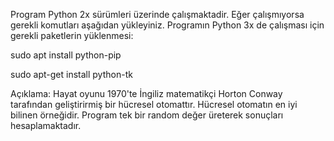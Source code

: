 
Program Python 2x sürümleri üzerinde çalışmaktadir. Eğer çalışmıyorsa gerekli komutları aşağıdan yükleyiniz.
Programın Python 3x de çalışması için gerekli paketlerin yüklenmesi:

sudo apt install python-pip

sudo apt-get install python-tk

Açıklama:
Hayat oyunu 1970'te İngiliz matematikçi Horton Conway tarafından geliştirirmiş bir hücresel otomattır. Hücresel otomatın en iyi bilinen örneğidir. 
Program tek bir random değer üreterek sonuçları hesaplamaktadır.

